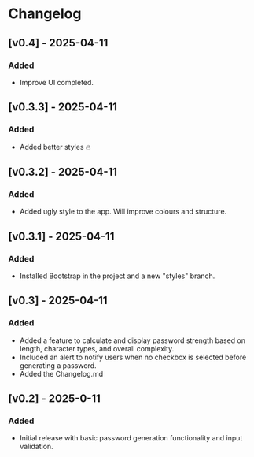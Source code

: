 # Changelog

## [v0.4] - 2025-04-11
### Added
- Improve UI completed.

## [v0.3.3] - 2025-04-11
### Added
- Added better styles 🔥

## [v0.3.2] - 2025-04-11
### Added
- Added ugly style to the app. Will improve colours and structure.

## [v0.3.1] - 2025-04-11
### Added
- Installed Bootstrap in the project and a new "styles" branch.

## [v0.3] - 2025-04-11
### Added
- Added a feature to calculate and display password strength based on length, character types, and overall complexity.
- Included an alert to notify users when no checkbox is selected before generating a password.
- Added the Changelog.md 

## [v0.2] - 2025-0-11
### Added
- Initial release with basic password generation functionality and input validation.